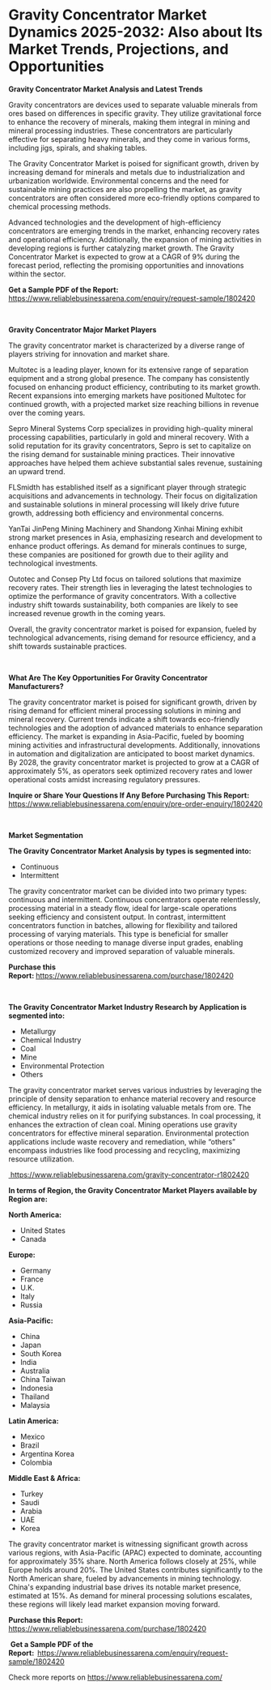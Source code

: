 <p><h1>Gravity Concentrator Market Dynamics 2025-2032: Also about Its Market Trends, Projections, and Opportunities</h1></p><p><strong>Gravity Concentrator Market Analysis and Latest Trends</strong></p>
<p><p>Gravity concentrators are devices used to separate valuable minerals from ores based on differences in specific gravity. They utilize gravitational force to enhance the recovery of minerals, making them integral in mining and mineral processing industries. These concentrators are particularly effective for separating heavy minerals, and they come in various forms, including jigs, spirals, and shaking tables.</p><p>The Gravity Concentrator Market is poised for significant growth, driven by increasing demand for minerals and metals due to industrialization and urbanization worldwide. Environmental concerns and the need for sustainable mining practices are also propelling the market, as gravity concentrators are often considered more eco-friendly options compared to chemical processing methods. </p><p>Advanced technologies and the development of high-efficiency concentrators are emerging trends in the market, enhancing recovery rates and operational efficiency. Additionally, the expansion of mining activities in developing regions is further catalyzing market growth. The Gravity Concentrator Market is expected to grow at a CAGR of 9% during the forecast period, reflecting the promising opportunities and innovations within the sector.</p></p>
<p><strong>Get a Sample PDF of the Report:&nbsp;</strong> <a href="https://www.reliablebusinessarena.com/enquiry/request-sample/1802420?utm_campaign=3261&utm_medium=2&utm_source=Github&utm_content=ia&utm_term=10042025&utm_id=gravity-concentrator">https://www.reliablebusinessarena.com/enquiry/request-sample/1802420</a></p>
<p>&nbsp;</p>
<p><strong>Gravity Concentrator Major Market Players</strong></p>
<p><p>The gravity concentrator market is characterized by a diverse range of players striving for innovation and market share. </p><p>Multotec is a leading player, known for its extensive range of separation equipment and a strong global presence. The company has consistently focused on enhancing product efficiency, contributing to its market growth. Recent expansions into emerging markets have positioned Multotec for continued growth, with a projected market size reaching billions in revenue over the coming years.</p><p>Sepro Mineral Systems Corp specializes in providing high-quality mineral processing capabilities, particularly in gold and mineral recovery. With a solid reputation for its gravity concentrators, Sepro is set to capitalize on the rising demand for sustainable mining practices. Their innovative approaches have helped them achieve substantial sales revenue, sustaining an upward trend.</p><p>FLSmidth has established itself as a significant player through strategic acquisitions and advancements in technology. Their focus on digitalization and sustainable solutions in mineral processing will likely drive future growth, addressing both efficiency and environmental concerns.</p><p>YanTai JinPeng Mining Machinery and Shandong Xinhai Mining exhibit strong market presences in Asia, emphasizing research and development to enhance product offerings. As demand for minerals continues to surge, these companies are positioned for growth due to their agility and technological investments.</p><p>Outotec and Consep Pty Ltd focus on tailored solutions that maximize recovery rates. Their strength lies in leveraging the latest technologies to optimize the performance of gravity concentrators. With a collective industry shift towards sustainability, both companies are likely to see increased revenue growth in the coming years.</p><p>Overall, the gravity concentrator market is poised for expansion, fueled by technological advancements, rising demand for resource efficiency, and a shift towards sustainable practices.</p></p>
<p>&nbsp;</p>
<p><strong>What Are The Key Opportunities For Gravity Concentrator Manufacturers?</strong></p>
<p><p>The gravity concentrator market is poised for significant growth, driven by rising demand for efficient mineral processing solutions in mining and mineral recovery. Current trends indicate a shift towards eco-friendly technologies and the adoption of advanced materials to enhance separation efficiency. The market is expanding in Asia-Pacific, fueled by booming mining activities and infrastructural developments. Additionally, innovations in automation and digitalization are anticipated to boost market dynamics. By 2028, the gravity concentrator market is projected to grow at a CAGR of approximately 5%, as operators seek optimized recovery rates and lower operational costs amidst increasing regulatory pressures.</p></p>
<p><strong>Inquire or Share Your Questions If Any Before Purchasing This Report:</strong> <a href="https://www.reliablebusinessarena.com/enquiry/pre-order-enquiry/1802420?utm_campaign=3261&utm_medium=2&utm_source=Github&utm_content=ia&utm_term=10042025&utm_id=gravity-concentrator">https://www.reliablebusinessarena.com/enquiry/pre-order-enquiry/1802420</a></p>
<p>&nbsp;</p>
<p><strong>Market Segmentation</strong></p>
<p><strong>The Gravity Concentrator Market Analysis by types is segmented into:</strong></p>
<p><ul><li>Continuous</li><li>Intermittent</li></ul></p>
<p><p>The gravity concentrator market can be divided into two primary types: continuous and intermittent. Continuous concentrators operate relentlessly, processing material in a steady flow, ideal for large-scale operations seeking efficiency and consistent output. In contrast, intermittent concentrators function in batches, allowing for flexibility and tailored processing of varying materials. This type is beneficial for smaller operations or those needing to manage diverse input grades, enabling customized recovery and improved separation of valuable minerals.</p></p>
<p><strong>Purchase this Report:&nbsp;</strong><a href="https://www.reliablebusinessarena.com/purchase/1802420?utm_campaign=3261&utm_medium=2&utm_source=Github&utm_content=ia&utm_term=10042025&utm_id=gravity-concentrator">https://www.reliablebusinessarena.com/purchase/1802420</a></p>
<p>&nbsp;</p>
<p><strong>The Gravity Concentrator Market Industry Research by Application is segmented into:</strong></p>
<p><ul><li>Metallurgy</li><li>Chemical Industry</li><li>Coal</li><li>Mine</li><li>Environmental Protection</li><li>Others</li></ul></p>
<p><p>The gravity concentrator market serves various industries by leveraging the principle of density separation to enhance material recovery and resource efficiency. In metallurgy, it aids in isolating valuable metals from ore. The chemical industry relies on it for purifying substances. In coal processing, it enhances the extraction of clean coal. Mining operations use gravity concentrators for effective mineral separation. Environmental protection applications include waste recovery and remediation, while “others” encompass industries like food processing and recycling, maximizing resource utilization.</p></p>
<p><a href="https://www.reliablebusinessarena.com/gravity-concentrator-r1802420?utm_campaign=3261&utm_medium=2&utm_source=Github&utm_content=ia&utm_term=10042025&utm_id=gravity-concentrator">&nbsp;https://www.reliablebusinessarena.com/gravity-concentrator-r1802420</a></p>
<p><strong>In terms of Region, the Gravity Concentrator Market Players available by Region are:</strong></p>
<p>
    <p> <strong> North America: </strong>
        <ul>
            <li>United States</li>
            <li>Canada</li>
        </ul>
        </p> 
    <p> <strong> Europe: </strong>
        <ul>
            <li>Germany</li>
            <li>France</li>
            <li>U.K.</li>
            <li>Italy</li>
            <li>Russia</li>
        </ul>
        </p> 
    <p> <strong> Asia-Pacific: </strong>
        <ul>
            <li>China</li>
            <li>Japan</li>
            <li>South Korea</li>
            <li>India</li>
            <li>Australia</li>
            <li>China Taiwan</li>
            <li>Indonesia</li>
            <li>Thailand</li>
            <li>Malaysia</li>
        </ul>
        </p> 
    <p> <strong> Latin America: </strong>
        <ul>
            <li>Mexico</li>
            <li>Brazil</li>
            <li>Argentina Korea</li>
            <li>Colombia</li>
        </ul>
        </p> 
    <p> <strong> Middle East & Africa: </strong>
        <ul>
            <li>Turkey</li>
            <li>Saudi</li>
            <li>Arabia</li>
            <li>UAE</li>
            <li>Korea</li>
        </ul>
    </p>
    </p>
<p><p>The gravity concentrator market is witnessing significant growth across various regions, with Asia-Pacific (APAC) expected to dominate, accounting for approximately 35% share. North America follows closely at 25%, while Europe holds around 20%. The United States contributes significantly to the North American share, fueled by advancements in mining technology. China's expanding industrial base drives its notable market presence, estimated at 15%. As demand for mineral processing solutions escalates, these regions will likely lead market expansion moving forward.</p></p>
<p><strong>Purchase this Report: </strong><a href="https://www.reliablebusinessarena.com/purchase/1802420?utm_campaign=3261&utm_medium=2&utm_source=Github&utm_content=ia&utm_term=10042025&utm_id=gravity-concentrator">https://www.reliablebusinessarena.com/purchase/1802420</a></p>
<p>&nbsp;<strong>Get a Sample PDF of the Report:&nbsp;&nbsp;</strong><a href="https://www.reliablebusinessarena.com/enquiry/request-sample/1802420?utm_campaign=3261&utm_medium=2&utm_source=Github&utm_content=ia&utm_term=10042025&utm_id=gravity-concentrator">https://www.reliablebusinessarena.com/enquiry/request-sample/1802420</a></p>
<p><strong></strong></p>
<p>Check more reports on <a href="https://www.reliablebusinessarena.com/?utm_campaign=3261&utm_medium=2&utm_source=Github&utm_content=ia&utm_term=10042025&utm_id=gravity-concentrator">https://www.reliablebusinessarena.com/</a></p>